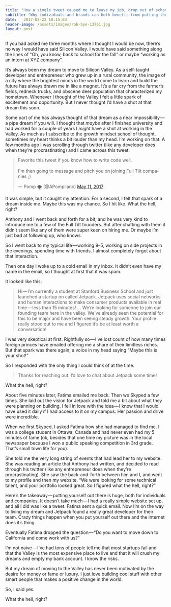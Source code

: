```yaml
---
title: "How a single tweet caused me to leave my job, drop out of school, and chase my dream in Silicon Valley"
subtitle: "Why individuals and brands can both benefit from putting themselves out there"
date:   2017-08-22 10:15:03
header-image: /assets/images/rob-bye-13761.jpg
layout: post
---
```


If you had asked me three months where I thought I would be now, there’s no way I would have said Silicon Valley. I would have said something along the lines of “Oh, you know, back to school for the fall” or maybe “working as an intern at XYZ company”.

It’s always been my dream to move to Silicon Valley. As a self-taught developer and entrepreneur who grew up in a rural community, the image of a city where the brightest minds in the world come to learn and build the future has always drawn me in like a magnet. It’s a far cry from the farmer’s fields, redneck trucks, and obscene deer population that characterized my hometown. Whenever I thought of the Valley I felt a little spark of excitement and opportunity. But I never thought I’d have a shot at that dream this soon.

Some part of me has always thought of that dream as a near impossibility — a pipe dream if you will. I thought that *maybe* after I finished university and had worked for a couple of years I *might* have a shot at working in the Valley. As much as I subscribe to the growth mindset school of thought, sometimes my heart thinks a bit louder than my head. I’m working on that.
A few months ago I was scrolling through twitter (like any developer does when they’re procrastinating) and I came across this tweet:

<blockquote class="twitter-tweet" data-lang="en"><p lang="en" dir="ltr">Favorite this tweet if you know how to write code well.<br><br>I&#39;m then going to message and pitch you on joining Full Tilt companies ;)</p>&mdash; Pomp 🌪 (@APompliano) <a href="https://twitter.com/APompliano/status/862477102783885314">May 11, 2017</a></blockquote>
<script async src="//platform.twitter.com/widgets.js" charset="utf-8"></script>

It was simple, but it caught my attention. For a second, I felt that spark of a dream inside me. Maybe this was my chance. So I hit like. What the hell, right?

Anthony and I went back and forth for a bit, and he was very kind to introduce me to a few of the Full Tilt founders. But after chatting with them it didn’t seem like any of them were super keen on hiring me. Or maybe I’m just bad at following up, who knows.

So I went back to my typical life — working 9–5, working on side projects in the evenings, spending time with friends. I almost completely forgot about that interaction.

Then one day I woke up to a cold email in my inbox. It didn’t even have my name in the email, so I thought at first that it was spam.

It looked like this:

> Hi — I’m currently a student at Stanford Business School and just launched a startup on called Jetpack. Jetpack uses social networks and human interactions to make consumer products available in real time — less than 15 minutes! … We’re looking for someone to join our founding team here in the valley. We’ve already seen the potential for this to be major and have been seeing steady growth. Your profile really stood out to me and I figured it’s be at least worth a conversation!

I was very skeptical at first. Rightfully so — I’ve lost count of how many times foreign princes have emailed offering me a share of their limitless riches. But that spark was there again; a voice in my head saying “Maybe this is your shot!”

So I responded with the only thing I could think of at the time.

> Thanks for reaching out. I’d love to chat about Jetpack some time!

What the hell, right?

About five minutes later, Fatima emailed me back. Then we Skyped a few times. She laid out the vision for Jetpack and told me a bit about what they were planning on building. I fell in love with the idea — I know that I would have used it daily if I had access to it on my campus. Her passion and drive were incredible. 

When we first Skyped, I asked Fatima how she had managed to find me. I was a college student in Ottawa, Canada and had never even had my 5 minutes of fame (ok, besides that one time my picture was in the local newspaper because I won a public speaking competition in 3rd grade. That’s small town life for you).

She told me the very long string of events that had lead her to my website. She was reading an article that Anthony had written, and decided to read through his twitter (like any entrepreneur does when they’re procrastinating). She saw the back-and-forth between him and I, and went to my profile and then my website. “We were looking for some technical talent, and your portfolio looked great. So I figured what the hell, right?”

Here’s the takeaway — putting yourself out there is huge, both for individuals and companies. It doesn’t take much — I had a really simple website set up, and all I did was like a tweet. Fatima sent a quick email. Now I’m on the way to living my dream and Jetpack found a really great developer for their team. Crazy things happen when you put yourself out there and the internet does it’s thing.

Eventually Fatima dropped the question — “Do you want to move down to California and come work with us?”

I’m not naive — I’ve had tons of people tell me that most startups fail and that the Valley is the most expensive place to live and that it will crush my dreams and empty my bank account. I know the risks. 

But my dream of moving to the Valley has never been motivated by the desire for money or fame or luxury. I just love building cool stuff with other smart people that makes a positive change in the world. 

So, I said yes. 

What the hell, right?
